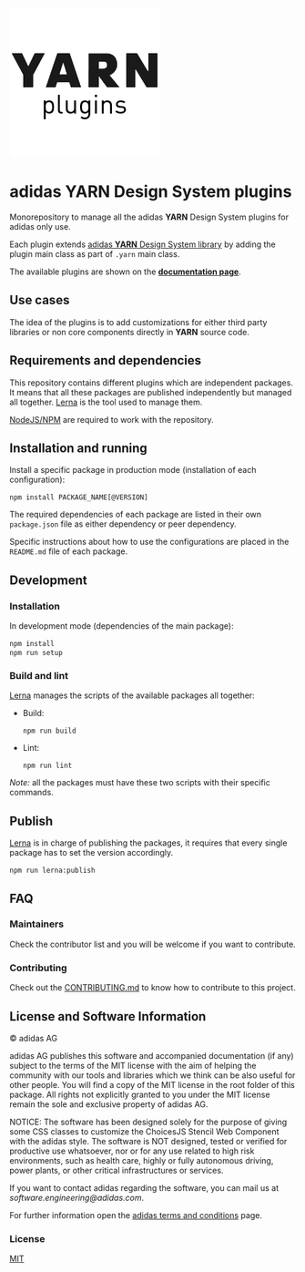 ![[](https://travis-ci.com/adidas/adidas-yarn-design-system-plugins)](https://api.travis-ci.com/adidas/adidas-yarn-design-system-plugins.svg?branch=master)

![](./logo.png)

# adidas YARN Design System plugins

Monorepository to manage all the adidas **YARN** Design System plugins for adidas only use.

Each plugin extends [adidas **YARN** Design System library][yarn-library] by adding the plugin main class as part of `.yarn` main class.

The available plugins are shown on the [**documentation page**][adidas-yarn-design-system-plugins-documentation].

## Use cases

The idea of the plugins is to add customizations for either third party libraries or non core components directly in **YARN** source code.

## Requirements and dependencies

This repository contains different plugins which are independent packages. It means that all these packages are published independently but managed all together. [Lerna][lerna] is the tool used to manage them.

[NodeJS/NPM][nodejs] are required to work with the repository.

## Installation and running

Install a specific package in production mode (installation of each configuration):

```
npm install PACKAGE_NAME[@VERSION]
```

The required dependencies of each package are listed in their own `package.json` file as either dependency or peer dependency.

Specific instructions about how to use the configurations are placed in the `README.md` file of each package.

## Development

### Installation

In development mode (dependencies of the main package):

```
npm install
npm run setup
```

### Build and lint

[Lerna][lerna] manages the scripts of the available packages all together:

- Build:
  ```
  npm run build
  ```
- Lint:
  ```
  npm run lint
  ```

_Note:_ all the packages must have these two scripts with their specific commands.

## Publish

[Lerna][lerna] is in charge of publishing the packages, it requires that every single package has to set the version accordingly.

```
npm run lerna:publish
```

## FAQ

### Maintainers

Check the contributor list and you will be welcome if you want to contribute.

### Contributing

Check out the [CONTRIBUTING.md](.github/CONTRIBUTING.md) to know how to contribute to this project.

## License and Software Information

© adidas AG

adidas AG publishes this software and accompanied documentation (if any) subject to the terms of the MIT license with the aim of helping the community with our tools and libraries which we think can be also useful for other people. You will find a copy of the MIT license in the root folder of this package. All rights not explicitly granted to you under the MIT license remain the sole and exclusive property of adidas AG.

NOTICE: The software has been designed solely for the purpose of giving some CSS classes to customize the ChoicesJS Stencil Web Component with the adidas style. The software is NOT designed, tested or verified for productive use whatsoever, nor or for any use related to high risk environments, such as health care, highly or fully autonomous driving, power plants, or other critical infrastructures or services.

If you want to contact adidas regarding the software, you can mail us at _software.engineering@adidas.com_.

For further information open the [adidas terms and conditions][terms-and-conditions] page.

### License

[MIT](LICENSE)

[adidas-yarn-design-system-plugins-documentation]: http://adidas.github.io/adidas-yarn-design-system-plugins/
[lerna]: https://lernajs.io/
[nodejs]: https://nodejs.org/
[terms-and-conditions]: https://github.com/adidas/adidas-contribution-guidelines/wiki/Terms-and-conditions
[yarn]: https://github.com/adidas/adidas-yarn-design-system
[yarn-library]: https://www.npmjs.com/package/@adidas/yarn-design-system
